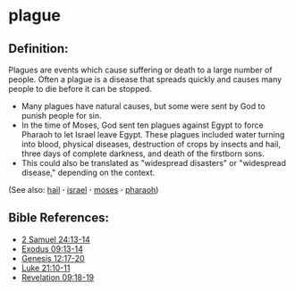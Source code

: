 # plague #

## Definition: ##

Plagues are events which cause suffering or death to a large number of people. Often a plague is a disease that spreads quickly and causes many people to die before it can be stopped.

* Many plagues have natural causes, but some were sent by God to punish people for sin.
* In the time of Moses, God sent ten plagues against Egypt to force Pharaoh to let Israel leave Egypt. These plagues included water turning into blood, physical diseases, destruction of crops by insects and hail, three days of complete darkness, and death of the firstborn sons.
* This could also be translated as "widespread disasters" or "widespread disease," depending on the context.

(See also: [hail](../other/hail.md) **·** [israel](../other/israel.md) **·** [moses](../other/moses.md) **·** [pharaoh](../other/pharaoh.md))

## Bible References: ##

* [2 Samuel 24:13-14](https://door43.org/en/bible/notes/2sa/24/13)
* [Exodus 09:13-14](https://door43.org/en/bible/notes/exo/09/13)
* [Genesis 12:17-20](https://door43.org/en/bible/notes/gen/12/17)
* [Luke 21:10-11](https://door43.org/en/bible/notes/luk/21/10)
* [Revelation 09:18-19](https://door43.org/en/bible/notes/rev/09/18)

